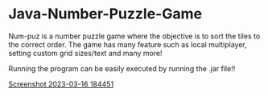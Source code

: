# Java-Number-Puzzle-Game

Num-puz is a number puzzle game where the objective is to sort the tiles to the correct order. The game has many feature such as local multiplayer, setting custom grid sizes/text and many more!

Running the program can be easily executed by running the .jar file!!

[Screenshot 2023-03-16 184451](https://user-images.githubusercontent.com/113872188/225769270-83707484-f688-42f7-8b24-635fa981eb31.png)
